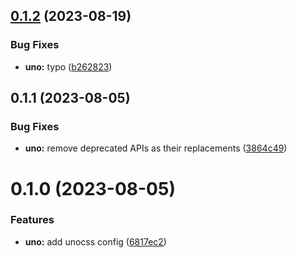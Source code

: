 ## [0.1.2](https://github.com/chengpeiquan/bassist/compare/uno@0.1.1...uno@0.1.2) (2023-08-19)


### Bug Fixes

* **uno:** typo ([b262823](https://github.com/chengpeiquan/bassist/commit/b2628230d445fe14ffda0c00116ef6d9a124f89a))



## 0.1.1 (2023-08-05)


### Bug Fixes

* **uno:** remove deprecated APIs as their replacements ([3864c49](https://github.com/chengpeiquan/bassist/commit/3864c493cb4d3d54c50fdd1137ae85e16f26c788))



# 0.1.0 (2023-08-05)


### Features

* **uno:** add unocss config ([6817ec2](https://github.com/chengpeiquan/bassist/commit/6817ec2ed59ffc6c327cc0f9b15667dd04b0f94d))



